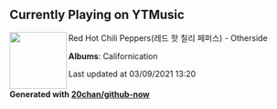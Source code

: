## Currently Playing on YTMusic

[<img align="left" width="100" src="https://lh3.googleusercontent.com/X1AmAdIuHAwKhvQ84pqdZhERpWqfDeDM9i8XSnrDTISy7xtdflSXEoQiQyDJfZ6NDi3vh399e_MAcdvJ">](https://music.youtube.com/watch?v=LCZLCG4JFm4)

Red Hot Chili Peppers(레드 핫 칠리 페퍼스) - Otherside

**Albums**: Californication

Last updated at 03/09/2021 13:20

#### Generated with [20chan/github-now](https://github.com/20chan/github-now)


<!--
**20chan/20chan** is a ✨ _special_ ✨ repository because its `README.md` (this file) appears on your GitHub profile.

Here are some ideas to get you started:

- 🔭 I’m currently working on ...
- 🌱 I’m currently learning ...
- 👯 I’m looking to collaborate on ...
- 🤔 I’m looking for help with ...
- 💬 Ask me about ...
- 📫 How to reach me: ...
- 😄 Pronouns: ...
- ⚡ Fun fact: ...
-->
